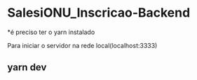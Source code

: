 # SalesiONU_Inscricao-Backend
*é preciso ter o yarn instalado


Para iniciar o servidor na rede local(localhost:3333)

## yarn dev
